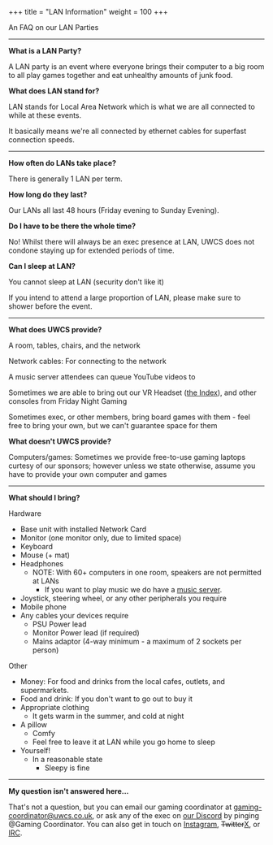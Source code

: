 +++
title = "LAN Information"
weight = 100
+++

An FAQ on our LAN Parties
<!-- more -->
------------------------------------------------------------------------

**What is a LAN Party?**

A LAN party is an event where everyone brings their computer to a big
room to all play games together and eat unhealthy amounts of junk food.

**What does LAN stand for?**

LAN stands for Local Area Network which is what we are all connected to
while at these events.

It basically means we\'re all connected by ethernet cables for superfast
connection speeds.

------------------------------------------------------------------------

**How often do LANs take place?**

There is generally 1 LAN per term.

**How long do they last?**

Our LANs all last 48 hours (Friday evening to Sunday Evening).

**Do I have to be there the whole time?**

No! Whilst there will always be an exec presence at LAN, UWCS does not
condone staying up for extended periods of time.

**Can I sleep at LAN?**

You cannot sleep at LAN (security don\'t like it)

If you intend to attend a large proportion of LAN, please make sure to
shower before the event.

------------------------------------------------------------------------

**What does UWCS provide?**

A room, tables, chairs, and the network

Network cables: For connecting to the network

A music server attendees can queue YouTube videos to

Sometimes we are able to bring out our VR Headset ([the
Index](https://store.steampowered.com/valveindex)), and other consoles
from Friday Night Gaming

Sometimes exec, or other members, bring board games with them - feel
free to bring your own, but we can\'t guarantee space for them

**What doesn\'t UWCS provide?**

Computers/games: Sometimes we provide free-to-use gaming laptops curtesy
of our sponsors; however unless we state otherwise, assume you have to
provide your own computer and games

------------------------------------------------------------------------

**What should I bring?**

Hardware

-   Base unit with installed Network Card
-   Monitor (one monitor only, due to limited space)
-   Keyboard
-   Mouse (+ mat)
-   Headphones
    -   NOTE: With 60+ computers in one room, speakers are not permitted
        at LANs
        -   If you want to play music we do have a [music
            server](https://uwcs.co.uk/about/lan-information/music-servers/).
-   Joystick, steering wheel, or any other peripherals you require
-   Mobile phone
-   Any cables your devices require
    -   PSU Power lead
    -   Monitor Power lead (if required)
    -   Mains adaptor (4-way minimum - a maximum of 2 sockets per
        person)

Other

-   Money: For food and drinks from the local cafes, outlets, and
    supermarkets.
-   Food and drink: If you don\'t want to go out to buy it
-   Appropriate clothing
    -   It gets warm in the summer, and cold at night
-   A pillow
    -   Comfy
    -   Feel free to leave it at LAN while you go home to sleep
-   Yourself!
    -   In a reasonable state
        -   Sleepy is fine

------------------------------------------------------------------------

**My question isn\'t answered here\...**

That\'s not a question, but you can email our gaming coordinator at
<gaming-coordinator@uwcs.co.uk>, or ask any of the exec on [our
Discord](http://discord.uwcs.co.uk) by pinging \@Gaming Coordinator. 
You can also get in touch on [Instagram](https://www.instagram.com/warwickcompsoc/),
~~Twitter~~[X](https://x.com/uwcs/), or
[IRC](https://uwcs.co.uk/about/irc-guide/).